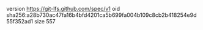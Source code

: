 version https://git-lfs.github.com/spec/v1
oid sha256:a28b730ac47fa16b4bfd4201ca5b699fa004b109c8cb2b418254e9d55f352ad1
size 557
